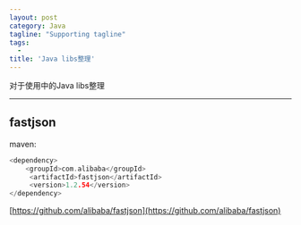```yaml
---
layout: post
category: Java
tagline: "Supporting tagline"
tags:
  -
title: 'Java libs整理'
---
```

对于使用中的Java libs整理

---


<!--more-->

## fastjson

maven:

```C
<dependency>
    <groupId>com.alibaba</groupId>
     <artifactId>fastjson</artifactId>
     <version>1.2.54</version>
</dependency>
```

[https://github.com/alibaba/fastjson](https://github.com/alibaba/fastjson)
